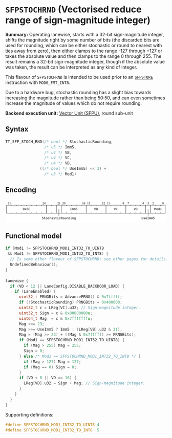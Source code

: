 # `SFPSTOCHRND` (Vectorised reduce range of sign-magnitude integer)

**Summary:** Operating lanewise, starts with a 32-bit sign-magnitude integer, shifts the magnitude right by some number of bits (the discarded bits are used for rounding, which can be either stochastic or round to nearest with ties away from zero), then either clamps to the range -127 through +127 or takes the absolute value and then clamps to the range 0 through 255. The result remains a 32-bit sign-magnitude integer, though if the absolute value was taken, the result can be interpreted as any kind of integer.

This flavour of `SFPSTOCHRND` is intended to be used prior to an [`SFPSTORE`](SFPSTORE.md) instruction with `MOD0_FMT_INT8`.

Due to a hardware bug, stochastic rounding has a slight bias towards increasing the magnitude rather than being 50:50, and can even sometimes increase the magnitude of values which do not require rounding.

**Backend execution unit:** [Vector Unit (SFPU)](VectorUnit.md), round sub-unit

## Syntax

```c
TT_SFP_STOCH_RND(/* bool */ StochasticRounding,
                 /* u5 */ Imm5,
                 /* u4 */ VB,
                 /* u4 */ VC,
                 /* u4 */ VD,
               ((/* bool */ UseImm5) << 3) +
                 /* u3 */ Mod1)
```

## Encoding

![](../../../Diagrams/Out/Bits32_SFPSTOCHRNDi.svg)

## Functional model

```c
if (Mod1 != SFPSTOCHRND_MOD1_INT32_TO_UINT8
 && Mod1 != SFPSTOCHRND_MOD1_INT32_TO_INT8) {
  // Is some other flavour of SFPSTOCHRND; see other pages for details.
  UndefinedBehaviour();
}

lanewise {
  if (VD < 12 || LaneConfig.DISABLE_BACKDOOR_LOAD) {
    if (LaneEnabled) {
      uint32_t PRNGBits = AdvancePRNG() & 0x7fffff;
      if (!StochasticRounding) PRNGBits = 0x400000;
      uint32_t c = LReg[VC].u32; // Sign-magnitude integer.
      uint32_t Sign = c & 0x80000000u;
      uint64_t Mag  = c & 0x7fffffffu;
      Mag <<= 23;
      Mag >>= UseImm5 ? Imm5 : (LReg[VB].u32 & 31);
      Mag = (Mag >> 23) + ((Mag & 0x7fffff) >= PRNGBits);
      if (Mod1 == SFPSTOCHRND_MOD1_INT32_TO_UINT8) {
        if (Mag > 255) Mag = 255;
        Sign = 0;
      } else /* Mod1 == SFPSTOCHRND_MOD1_INT32_TO_INT8 */ {
        if (Mag > 127) Mag = 127;
        if (Mag == 0) Sign = 0;
      }
      if (VD < 8 || VD == 16) {
        LReg[VD].u32 = Sign + Mag; // Sign-magnitude integer.
      }
    }
  }
}
```

Supporting definitions:
```c
#define SFPSTOCHRND_MOD1_INT32_TO_UINT8 4
#define SFPSTOCHRND_MOD1_INT32_TO_INT8  5
```
